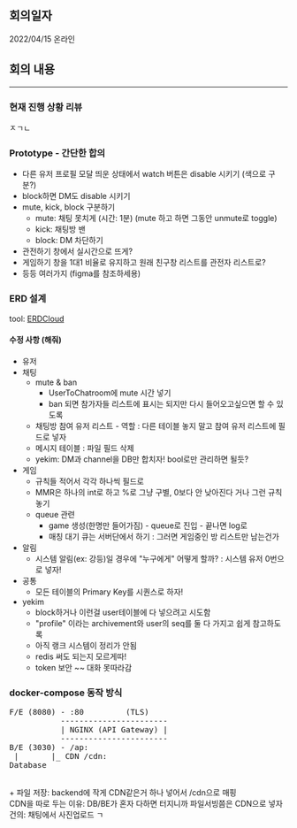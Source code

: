 ## 회의일자
2022/04/15 온라인

## 회의 내용

<hr>

### 현재 진행 상황 리뷰
ㅈㄱㄴ

### Prototype - 간단한 합의
- 다른 유저 프로필 모달 띄운 상태에서 watch 버튼은 disable 시키기 (색으로 구분?)<br>
- block하면 DM도 disable 시키기<br>
- mute, kick, block 구분하기<br>
	- mute: 채팅 못치게 (시간: 1분) (mute 하고 하면 그동안 unmute로 toggle)<br>
	- kick: 채팅방 밴<br>
	- block: DM 차단하기<br>
- 관전하기 창에서 실시간으로 뜨게?<br>
- 게임하기 창을 1대1 비율로 유지하고 원래 친구창 리스트를 관전자 리스트로?<br>
- 등등 여러가지 (figma를 참조하세용)<br>

### ERD 설계
tool: <a href="https://www.erdcloud.com/d/tiiLNzAnAf8qSwBok">ERDCloud</a>

#### 수정 사항 (해줘)
- 유저<br>
- 채팅<br>
	- mute & ban<br>
		- UserToChatroom에 mute 시간 넣기<br>
		- ban 되면 참가자들 리스트에 표시는 되지만 다시 들어오고싶으면 할 수 있도록<br>
	- 채팅방 참여 유저 리스트 - 역할 : 다른 테이블 놓지 말고 참여 유저 리스트에 필드로 넣자<br>
	- 메시지 테이블 : 파일 필드 삭제<br>
	- yekim: DM과 channel을 DB만 합치자! bool로만 관리하면 될듯?<br>
- 게임<br>
	- 규칙들 적어서 각각 하나씩 필드로<br>
	- MMR은 하나의 int로 하고 %로 그냥 구별, 0보다 안 낮아진다 거나 그런 규칙 놓기<br>
	- queue 관련<br>
		- game 생성(한명만 들어가짐) - queue로 진입 - 끝나면 log로<br>
		- 매칭 대기 큐는 서버단에서 하기 : 그러면 게임중인 방 리스트만 남는건가<br>
- 알림<br>
	- 시스템 알림(ex: 강등)일 경우에 "누구에게" 어떻게 할까? : 시스템 유저 0번으로 넣자!<br>
- 공통<br>
	- 모든 테이블의 Primary Key를 시퀀스로 하자!<br>
- yekim<br>
	- block하거나 이런걸 user테이블에 다 넣으려고 시도함<br>
	- "profile" 이라는 archivement와 user의 seq를 둘 다 가지고 쉽게 참고하도록<br>
	- 아직 랭크 시스템이 정리가 안됨<br>
	- redis 써도 되는지 모르게따!<br>
	- token 보안 ~~ 대화 못따라감<br>


### docker-compose 동작 방식
<pre>
F/E (8080) - :80         (TLS)
           -----------------------
           | NGINX (API Gateway) |
		   -----------------------
B/E (3030) - /ap:
 |       |_ CDN /cdn:
Database
</pre>
<br>
+ 파일 저장: backend에 작게 CDN같은거 하나 넣어서 /cdn으로 매핑<br>
CDN을 따로 두는 이유: DB/BE가 혼자 다하면 터지니까 파일서빙쯤은 CDN으로 넣자<br>
건의: 채팅에서 사진업로드 ㄱ<br>